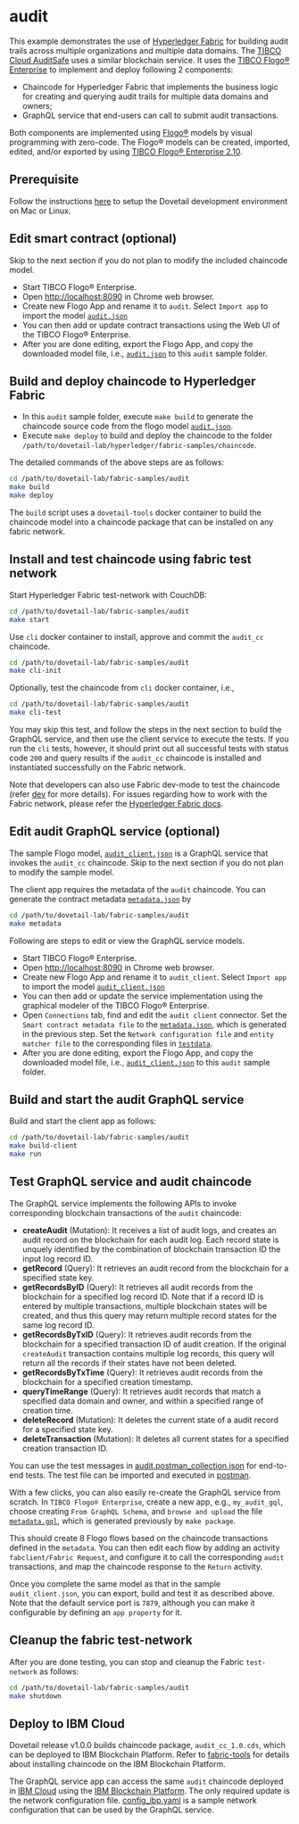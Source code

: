 # audit

This example demonstrates the use of [Hyperledger Fabric](https://www.hyperledger.org/projects/fabric) for building audit trails across multiple organizations and multiple data domains. The [TIBCO Cloud AuditSafe](https://www.tibco.com/products/tibco-cloud-auditsafe) uses a similar blockchain service. It uses the [TIBCO Flogo® Enterprise](https://www.tibco.com/products/tibco-flogo) to implement and deploy following 2 components:

- Chaincode for Hyperledger Fabric that implements the business logic for creating and querying audit trails for multiple data domains and owners;
- GraphQL service that end-users can call to submit audit transactions.

Both components are implemented using [Flogo®](https://www.flogo.io/) models by visual programming with zero-code. The Flogo® models can be created, imported, edited, and/or exported by using [TIBCO Flogo® Enterprise 2.10](https://docs.tibco.com/products/tibco-flogo-enterprise-2-10-0).

## Prerequisite

Follow the instructions [here](https://github.com/dovetail-lab/fabric-cli) to setup the Dovetail development environment on Mac or Linux.

## Edit smart contract (optional)

Skip to the next section if you do not plan to modify the included chaincode model.

- Start TIBCO Flogo® Enterprise.
- Open <http://localhost:8090> in Chrome web browser.
- Create new Flogo App and rename it to `audit`. Select `Import app` to import the model [`audit.json`](audit.json)
- You can then add or update contract transactions using the Web UI of the TIBCO Flogo® Enterprise.
- After you are done editing, export the Flogo App, and copy the downloaded model file, i.e., [`audit.json`](audit.json) to this `audit` sample folder.

## Build and deploy chaincode to Hyperledger Fabric

- In this `audit` sample folder, execute `make build` to generate the chaincode source code from the flogo model [`audit.json`](audit.json).
- Execute `make deploy` to build and deploy the chaincode to the folder `/path/to/dovetail-lab/hyperledger/fabric-samples/chaincode`.

The detailed commands of the above steps are as follows:

```bash
cd /path/to/dovetail-lab/fabric-samples/audit
make build
make deploy
```

The `build` script uses a `dovetail-tools` docker container to build the chaincode model into a chaincode package that can be installed on any fabric network.

## Install and test chaincode using fabric test network

Start Hyperledger Fabric test-network with CouchDB:

```bash
cd /path/to/dovetail-lab/fabric-samples/audit
make start
```

Use `cli` docker container to install, approve and commit the `audit_cc` chaincode.

```bash
cd /path/to/dovetail-lab/fabric-samples/audit
make cli-init
```

Optionally, test the chaincode from `cli` docker container, i.e.,

```bash
cd /path/to/dovetail-lab/fabric-samples/audit
make cli-test
```

You may skip this test, and follow the steps in the next section to build the GraphQL service, and then use the client service to execute the tests. If you run the `cli` tests, however, it should print out all successful tests with status code `200` and query results if the `audit_cc` chaincode is installed and instantiated successfully on the Fabric network.

Note that developers can also use Fabric dev-mode to test the chaincode (refer [dev](../marble/dev.md) for more details). For issues regarding how to work with the Fabric network, please refer the [Hyperledger Fabric docs](https://hyperledger-fabric.readthedocs.io/en/latest/build_network.html).

## Edit audit GraphQL service (optional)

The sample Flogo model, [`audit_client.json`](audit_client.json) is a GraphQL service that invokes the `audit_cc` chaincode. Skip to the next section if you do not plan to modify the sample model.

The client app requires the metadata of the `audit` chaincode. You can generate the contract metadata [`metadata.json`](contract-metadata/metadata.json) by

```bash
cd /path/to/dovetail-lab/fabric-samples/audit
make metadata
```

Following are steps to edit or view the GraphQL service models.

- Start TIBCO Flogo® Enterprise.
- Open <http://localhost:8090> in Chrome web browser.
- Create new Flogo App and rename it to `audit_client`. Select `Import app` to import the model [`audit_client.json`](audit_client.json)
- You can then add or update the service implementation using the graphical modeler of the TIBCO Flogo® Enterprise.
- Open `Connections` tab, find and edit the `audit client` connector. Set the `Smart contract metadata file` to the [`metadata.json`](contract-metadata/metadata.json), which is generated in the previous step. Set the `Network configuration file` and `entity matcher file` to the corresponding files in [`testdata`](../testdata).
- After you are done editing, export the Flogo App, and copy the downloaded model file, i.e., [`audit_client.json`](audit_client.json) to this `audit` sample folder.

## Build and start the audit GraphQL service

Build and start the client app as follows:

```bash
cd /path/to/dovetail-lab/fabric-samples/audit
make build-client
make run
```

## Test GraphQL service and audit chaincode

The GraphQL service implements the following APIs to invoke corresponding blockchain transactions of the `audit` chaincode:

- **createAudit** (Mutation): It receives a list of audit logs, and creates an audit record on the blockchain for each audit log. Each record state is unquely identified by the combination of blockchain transaction ID the input log record ID.
- **getRecord** (Query): It retrieves an audit record from the blockchain for a specified state key.
- **getRecordsByID** (Query): It retrieves all audit records from the blockchain for a specified log record ID. Note that if a record ID is entered by multiple transactions, multiple blockchain states will be created, and thus this query may return multiple record states for the same log record ID.
- **getRecordsByTxID** (Query): It retrieves audit records from the blockchain for a specified transaction ID of audit creation. If the original `createAudit` transaction contains multiple log records, this query will return all the records if their states have not been deleted.
- **getRecordsByTxTime** (Query): It retrieves audit records from the blockchain for a specified creation timestamp.
- **queryTimeRange** (Query): It retrieves audit records that match a specified data domain and owner, and within a specified range of creation time.
- **deleteRecord** (Mutation): It deletes the current state of a audit record for a specified state key.
- **deleteTransaction** (Mutation): It deletes all current states for a specified creation transaction ID.

You can use the test messages in [audit.postman_collection.json](audit.postman_collection.json) for end-to-end tests. The test file can be imported and executed in [postman](https://www.getpostman.com/downloads/).

With a few clicks, you can also easily re-create the GraphQL service from scratch. In `TIBCO Flogo® Enterprise`, create a new app, e.g., `my_audit_gql`, choose creating `From GraphQL Schema`, and `browse and upload` the file [`metadata.gql`](contract-metadata/metadata.gql), which is generated previously by `make package`.

This should create 8 Flogo flows based on the chaincode transactions defined in the `metadata`. You can then edit each flow by adding an activity `fabclient/Fabric Request`, and configure it to call the corresponding `audit` transactions, and map the chaincode response to the `Return` activity.

Once you complete the same model as that in the sample `audit_client.json`, you can export, build and test it as described above. Note that the default service port is `7879`, although you can make it configurable by defining an `app property` for it.

## Cleanup the fabric test-network

After you are done testing, you can stop and cleanup the Fabric `test-network` as follows:

```bash
cd /path/to/dovetail-lab/fabric-samples/audit
make shutdown
```

## Deploy to IBM Cloud

Dovetail release v1.0.0 builds chaincode package, `audit_cc_1.0.cds`, which can be deployed to IBM Blockchain Platform. Refer to [fabric-tools](../../fabric-tools) for details about installing chaincode on the IBM Blockchain Platform.

The GraphQL service app can access the same `audit` chaincode deployed in [IBM Cloud](https://cloud.ibm.com) using the [IBM Blockchain Platform](https://cloud.ibm.com/catalog/services/blockchain-platform-20). The only required update is the network configuration file. [config_ibp.yaml](../testdata/config_ibp.yaml) is a sample network configuration that can be used by the GraphQL service.
